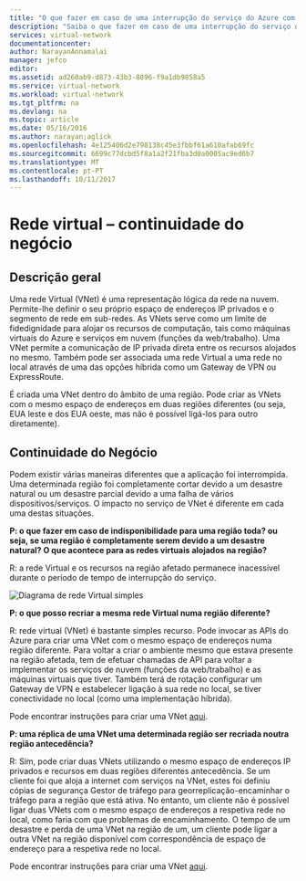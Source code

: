 ```yaml
---
title: "O que fazer em caso de uma interrupção do serviço do Azure com impacto na redes virtuais do Azure | Microsoft Docs"
description: "Saiba o que fazer em caso de uma interrupção do serviço do Azure com impacto na redes virtuais do Azure."
services: virtual-network
documentationcenter: 
author: NarayanAnnamalai
manager: jefco
editor: 
ms.assetid: ad260ab9-d873-43b3-8896-f9a1db9858a5
ms.service: virtual-network
ms.workload: virtual-network
ms.tgt_pltfrm: na
ms.devlang: na
ms.topic: article
ms.date: 05/16/2016
ms.author: narayan;aglick
ms.openlocfilehash: 4e125406d2e798138c45e3fbbf61a610afab69fc
ms.sourcegitcommit: 6699c77dcbd5f8a1a2f21fba3d0a0005ac9ed6b7
ms.translationtype: MT
ms.contentlocale: pt-PT
ms.lasthandoff: 10/11/2017
---
```

# <a name="virtual-network--business-continuity"></a>Rede virtual – continuidade do negócio
## <a name="overview"></a>Descrição geral
Uma rede Virtual (VNet) é uma representação lógica da rede na nuvem. Permite-lhe definir o seu próprio espaço de endereços IP privados e o segmento de rede em sub-redes. As VNets serve como um limite de fidedignidade para alojar os recursos de computação, tais como máquinas virtuais do Azure e serviços em nuvem (funções da web/trabalho). Uma VNet permite a comunicação de IP privada direta entre os recursos alojados no mesmo. Também pode ser associada uma rede Virtual a uma rede no local através de uma das opções híbrida como um Gateway de VPN ou ExpressRoute.

É criada uma VNet dentro do âmbito de uma região. Pode criar as VNets com o mesmo espaço de endereços em duas regiões diferentes (ou seja, EUA leste e dos EUA oeste, mas não é possível ligá-los para outro diretamente). 

## <a name="business-continuity"></a>Continuidade do Negócio
Podem existir várias maneiras diferentes que a aplicação foi interrompida. Uma determinada região foi completamente cortar devido a um desastre natural ou um desastre parcial devido a uma falha de vários dispositivos/serviços. O impacto no serviço de VNet é diferente em cada uma destas situações.

**P: o que fazer em caso de indisponibilidade para uma região toda? ou seja, se uma região é completamente serem devido a um desastre natural? O que acontece para as redes virtuais alojados na região?**

R: a rede Virtual e os recursos na região afetado permanece inacessível durante o período de tempo de interrupção do serviço.

![Diagrama de rede Virtual simples](./media/virtual-network-disaster-recovery-guidance/vnet.png)

**P: o que posso recriar a mesma rede Virtual numa região diferente?**

R: rede virtual (VNet) é bastante simples recurso. Pode invocar as APIs do Azure para criar uma VNet com o mesmo espaço de endereços numa região diferente. Para voltar a criar o ambiente mesmo que estava presente na região afetada, tem de efetuar chamadas de API para voltar a implementar os serviços de nuvem (funções da web/trabalho) e as máquinas virtuais que tiver. Também terá de rotação configurar um Gateway de VPN e estabelecer ligação à sua rede no local, se tiver conectividade no local (como uma implementação híbrida).

Pode encontrar instruções para criar uma VNet [aqui](virtual-networks-create-vnet-arm-pportal.md). 

**P: uma réplica de uma VNet uma determinada região ser recriada noutra região antecedência?**

R: Sim, pode criar duas VNets utilizando o mesmo espaço de endereços IP privados e recursos em duas regiões diferentes antecedência. Se um cliente foi que aloja a internet com serviços na VNet, estes foi definiu cópias de segurança Gestor de tráfego para georreplicação-encaminhar o tráfego para a região que está ativa. No entanto, um cliente não é possível ligar duas VNets com o mesmo espaço de endereços a respetiva rede no local, como faria com que problemas de encaminhamento. O tempo de um desastre e perda de uma VNet na região de um, um cliente pode ligar a outra VNet na região disponível com correspondência de espaço de endereço para a respetiva rede no local.

Pode encontrar instruções para criar uma VNet [aqui](virtual-networks-create-vnet-arm-pportal.md).

